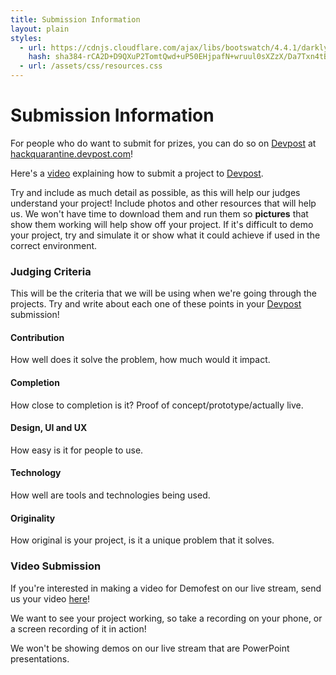```yaml
---
title: Submission Information
layout: plain
styles:
  - url: https://cdnjs.cloudflare.com/ajax/libs/bootswatch/4.4.1/darkly/bootstrap.min.css
    hash: sha384-rCA2D+D9QXuP2TomtQwd+uP50EHjpafN+wruul0sXZzX/Da7Txn4tB9aLMZV4DZm
  - url: /assets/css/resources.css
---
```


# Submission Information

For people who do want to submit for prizes, you can do so on [Devpost](https://hackquarantine.devpost.com) at [hackquarantine.devpost.com](https://hackquarantine.devpost.com/)!

Here's a [video](https://www.youtube.com/watch?v=TkuU6DjAqeQ) explaining how to submit a project to [Devpost](https://hackquarantine.devpost.com).

Try and include as much detail as possible, as this will help our judges understand your project! Include photos and other resources that will help us. We won't have time to download them and run them so **pictures** that show them working will help show off your project. If it's difficult to demo your project, try and simulate it or show what it could achieve if used in the correct environment. 

### Judging Criteria

This will be the criteria that we will be using when we're going through the projects. Try and write about each one of these points in your [Devpost](https://hackquarantine.devpost.com) submission!

#### Contribution 

How well does it solve the problem, how much would it impact.

#### Completion

How close to completion is it? Proof of concept/prototype/actually live.

#### Design, UI and UX

How easy is it for people to use.

#### Technology 

How well are tools and technologies being used.

#### Originality

How original is your project, is it a unique problem that it solves.


### Video Submission

If you're interested in making a video for Demofest on our live stream, send us your video [here](/submissions)!

We want to see your project working, so take a recording on your phone, or a screen recording of it in action! 

We won't be showing demos on our live stream that are PowerPoint presentations.
